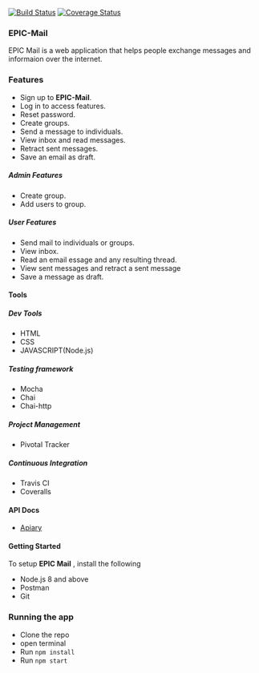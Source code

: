 [![Build Status](https://travis-ci.org/Abobos/EPIC-Mail.svg?branch=develop)](https://travis-ci.org/Abobos/EPIC-Mail)
[![Coverage Status](https://coveralls.io/repos/github/Abobos/EPIC-Mail/badge.svg?branch=develop)](https://coveralls.io/github/Abobos/EPIC-Mail?branch=develop)

### EPIC-Mail
EPIC Mail is a web application that helps people exchange messages and informaion over the internet.

### Features
* Sign up to **EPIC-Mail**.
* Log in to access features.
* Reset password.
* Create groups.
* Send a message to individuals.
* View inbox and read messages.
* Retract sent messages.
* Save an email as draft.

##### Admin Features
* Create group.
* Add users to group.
  
##### User Features
* Send mail to individuals or groups.
* View inbox.
* Read an email essage and any resulting thread.
* View sent messages and retract a sent message
* Save a message as draft.

#### Tools

##### Dev Tools
* HTML
* CSS
* JAVASCRIPT(Node.js)

##### Testing framework
* Mocha
* Chai
* Chai-http

##### Project Management
* Pivotal Tracker

##### Continuous Integration
* Travis CI
* Coveralls

#### API Docs
* [Apiary](https://epicmail11.docs.apiary.io/#)

#### Getting Started
To setup **EPIC Mail** , install the following

* Node.js 8 and above
* Postman
* Git
  
### Running the app
* Clone the repo
* open terminal
* Run `npm install`
* Run `npm start` 